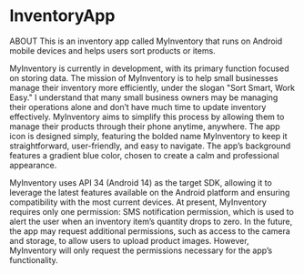 # InventoryApp
ABOUT
This is an inventory app called MyInventory that runs on Android mobile devices and helps users sort products or items.

MyInventory is currently in development, with its primary function focused on storing data. The mission of MyInventory is to help small businesses manage their inventory more efficiently, under the slogan "Sort Smart, Work Easy." I understand that many small business owners may be managing their operations alone and don’t have much time to update inventory effectively. MyInventory aims to simplify this process by allowing them to manage their products through their phone anytime, anywhere. The app icon is designed simply, featuring the bolded name MyInventory to keep it straightforward, user-friendly, and easy to navigate. The app’s background features a gradient blue color, chosen to create a calm and professional appearance.
       
MyInventory uses API 34 (Android 14) as the target SDK, allowing it to leverage the latest features available on the Android platform and ensuring compatibility with the most current devices. 
At present, MyInventory requires only one permission: SMS notification permission, which is used to alert the user when an inventory item’s quantity drops to zero. In the future, the app may request additional permissions, such as access to the camera and storage, to allow users to upload product images. However, MyInventory will only request the permissions necessary for the app’s functionality.
